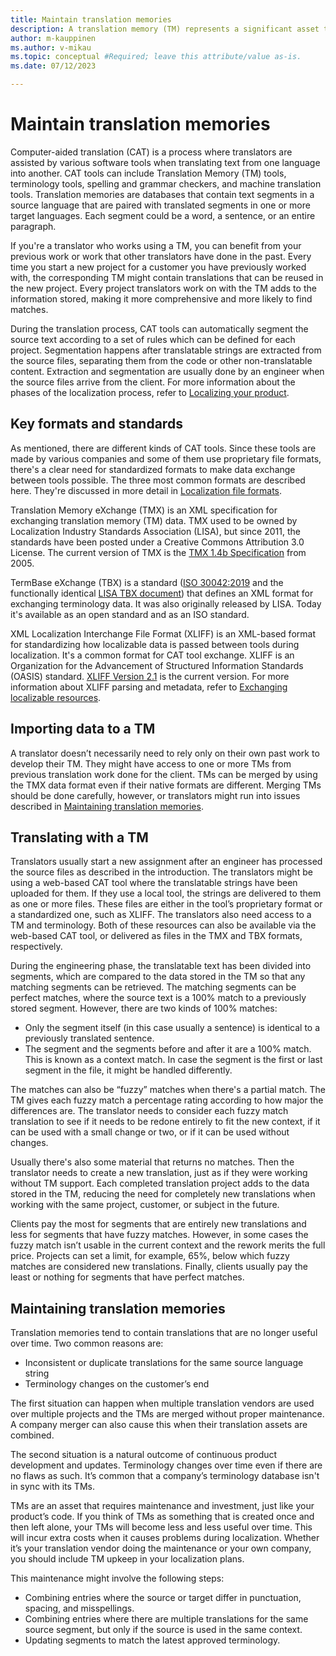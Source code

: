 ```yaml
---
title: Maintain translation memories
description: A translation memory (TM) represents a significant asset that demands careful maintenance.
author: m-kauppinen
ms.author: v-mikau
ms.topic: conceptual #Required; leave this attribute/value as-is.
ms.date: 07/12/2023

--- 
```


# Maintain translation memories

Computer-aided translation (CAT) is a process where translators are assisted by various software tools when translating text from one language into another. CAT tools can include Translation Memory (TM) tools, terminology tools, spelling and grammar checkers, and machine translation tools. Translation memories are databases that contain text segments in a source language that are paired with translated segments in one or more target languages. Each segment could be a word, a sentence, or an entire paragraph.

If you're a translator who works using a TM, you can benefit from your previous work or work that other translators have done in the past. Every time you start a new project for a customer you have previously worked with, the corresponding TM might contain translations that can be reused in the new project. Every project translators work on with the TM adds to the information stored, making it more comprehensive and more likely to find matches.

During the translation process, CAT tools can automatically segment the source text according to a set of rules which can be defined for each project. Segmentation happens after translatable strings are extracted from the source files, separating them from the code or other non-translatable content. Extraction and segmentation are usually done by an engineer when the source files arrive from the client. For more information about the phases of the localization process, refer to [Localizing your product](localization-overview.md).

## Key formats and standards

As mentioned, there are different kinds of CAT tools. Since these tools are made by various companies and some of them use proprietary file formats, there's a clear need for standardized formats to make data exchange between tools possible. The three most common formats are described here. They're discussed in more detail in [Localization file formats](localization-file-formats.md).

Translation Memory eXchange (TMX) is an XML specification for exchanging translation memory (TM) data. TMX used to be owned by Localization Industry Standards Association (LISA), but since 2011, the standards have been posted under a Creative Commons Attribution 3.0 License. The current version of TMX is the [TMX 1.4b Specification](https://www.gala-global.org/tmx-14b) from 2005.

TermBase eXchange (TBX) is a standard ([ISO 30042:2019](https://www.iso.org/standard/62510.html) and the functionally identical [LISA TBX document](https://www.gala-global.org/sites/default/files/migrated-pages/docs/tbx_oscar_0.pdf)) that defines an XML format for exchanging terminology data. It was also originally released by LISA. Today it's available as an open standard and as an ISO standard.

XML Localization Interchange File Format (XLIFF) is an XML-based format for standardizing how localizable data is passed between tools during localization. It's a common format for CAT tool exchange. XLIFF is an Organization for the Advancement of Structured Information Standards (OASIS) standard. [XLIFF Version 2.1](http://docs.oasis-open.org/xliff/xliff-core/v2.1/xliff-core-v2.1.html) is the current version. For more information about XLIFF parsing and metadata, refer to [Exchanging localizable resources](exchanging-localizable-resources.md).

## Importing data to a TM

A translator doesn’t necessarily need to rely only on their own past work to develop their TM. They might have access to one or more TMs from previous translation work done for the client. TMs can be merged by using the TMX data format even if their native formats are different. Merging TMs should be done carefully, however, or translators might run into issues described in [Maintaining translation memories](#maintaining-translation-memories).

## Translating with a TM

Translators usually start a new assignment after an engineer has processed the source files as described in the introduction. The translators might be using a web-based CAT tool where the translatable strings have been uploaded for them. If they use a local tool, the strings are delivered to them as one or more files. These files are either in the tool’s proprietary format or a standardized one, such as XLIFF. The translators also need access to a TM and terminology. Both of these resources can also be available via the web-based CAT tool, or delivered as files in the TMX and TBX formats, respectively.

During the engineering phase, the translatable text has been divided into segments, which are compared to the data stored in the TM so that any matching segments can be retrieved. The matching segments can be perfect matches, where the source text is a 100% match to a previously stored segment. However, there are two kinds of 100% matches:

- Only the segment itself (in this case usually a sentence) is identical to a previously translated sentence.
- The segment and the segments before and after it are a 100% match. This is known as a context match. In case the segment is the first or last segment in the file, it might be handled differently.

The matches can also be “fuzzy” matches when there's a partial match. The TM gives each fuzzy match a percentage rating according to how major the differences are. The translator needs to consider each fuzzy match translation to see if it needs to be redone entirely to fit the new context, if it can be used with a small change or two, or if it can be used without changes.

Usually there's also some material that returns no matches. Then the translator needs to create a new translation, just as if they were working without TM support. Each completed translation project adds to the data stored in the TM, reducing the need for completely new translations when working with the same project, customer, or subject in the future.

Clients pay the most for segments that are entirely new translations and less for segments that have fuzzy matches. However, in some cases the fuzzy match isn’t usable in the current context and the rework merits the full price. Projects can set a limit, for example, 65%, below which fuzzy matches are considered new translations. Finally, clients usually pay the least or nothing for segments that have perfect matches.

## Maintaining translation memories

Translation memories tend to contain translations that are no longer useful over time. Two common reasons are:

- Inconsistent or duplicate translations for the same source language string
- Terminology changes on the customer’s end

The first situation can happen when multiple translation vendors are used over multiple projects and the TMs are merged without proper maintenance. A company merger can also cause this when their translation assets are combined.

The second situation is a natural outcome of continuous product development and updates. Terminology changes over time even if there are no flaws as such. It’s common that a company’s terminology database isn't in sync with its TMs.

TMs are an asset that requires maintenance and investment, just like your product’s code. If you think of TMs as something that is created once and then left alone, your TMs will become less and less useful over time. This will incur extra costs when it causes problems during localization. Whether it’s your translation vendor doing the maintenance or your own company, you should include TM upkeep in your localization plans.

This maintenance might involve the following steps:

- Combining entries where the source or target differ in punctuation, spacing, and misspellings.
- Combining entries where there are multiple translations for the same source segment, but only if the source is used in the same context.
- Updating segments to match the latest approved terminology.

